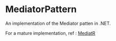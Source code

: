 # MediatorPattern
An implementation of the Mediator patten in .NET.

For a mature implementation, ref : [MediatR][MediatR-GitHub-Link]



[MediatR-GitHub-Link]: https://github.com/jbogard/MediatR
